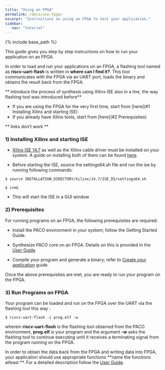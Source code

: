 ```yaml
---
title: "Using an FPGA"
permalink: /docs/use-fpga/
excerpt: "Instructions on using an FPGA to test your application."
sidebar:
   nav: "tutorial"
---
```


{% include base_path %}

This guide gives you step by step instructions on how to run your application on an FPGA. 

In order to load and run your applications on an FPGA, a flashing tool named as **riscv-uart-flash** is written in **where can I find it?**. This tool communicates with the FPGA via an UART port, loads the binary and obtains the result back from the FPGA. 

** introduce the process of synthesis using Xilinx ISE also in a line, the way flashing tool was introduced before**

- If you are using the FPGA for the very first time, start from [here](#1 Installing Xilinx and starting ISE)
- If you already have Xilinx tools, start from [here](#2 Prerequisites)

** links don't work **

### 1) Installing Xilinx and starting ISE

- [Xilinx ISE 14.7](https://en.wikipedia.org/wiki/Xilinx_ISE) as well as the Xilinx cable driver must be installed on your system. A guide on installing both of them can be found [here](http://www.george-smart.co.uk/wiki/Xilinx_JTAG_Linux). 

- Before starting the ISE, source the settings64.sh file and run the ise by running following commands:

```
$ source INSTALLATION_DIRECTORY/Xilinx/14.7/ISE_DS/settings64.sh

$ ise&
```
- This will start the ISE in a GUI window

### 2) Prerequisites
For running programs on an FPGA, the following prerequisites are required:

- Install the PACO environment in your system; follow the Getting Started Guide. 

- Synthesize PACO core on an FPGA. Details on this is provided in the [User Guide](/paco-cpu/docs/impl-doc.pdf#nameddest=sec:synth-FPGA)

- Compile your program and generate a binary; refer to [Create your application](/paco-cpu/docs/create-application/) guide.


Once the above prerequisites are met, you are ready to run your program on the FPGA.

### 3) Run Programs on FPGA
Your program can be loaded and run on the FPGA over the UART via the flashing tool this way :

```
$ riscv-uart-flash -i prog.elf -w

```

wherein **riscv-uart-flash** is the flashing tool obtained from the PACO environment, **prog.elf** is your program and the argument **-w** asks the flashing tool to continue executing until it receives a terminating signal from the program running on the FPGA.

In order to obtain the data back from the FPGA and writing data into FPGA, your application should use appropriate functions **name the functions atleast **. For a detailed description follow the [User Guide](/paco-cpu/docs/impl-doc.pdf#nameddest=sec:communicate-with-prog).
